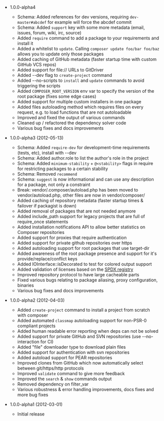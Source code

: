 * 1.0.0-alpha4

  * Schema: Added references for dev versions, requiring `dev-master#abcdef` for example will force the abcdef commit
  * Schema: Added `support` key with some more metadata (email, issues, forum, wiki, irc, source)
  * Added `require` command to add a package to your requirements and install it
  * Added a whitelist to `update`. Calling `composer update foo/bar foo/baz` allows you to update only those packages
  * Added caching of GitHub metadata (faster startup time with custom GitHub VCS repos)
  * Added support for file:// URLs to GitDriver
  * Added --dev flag to `create-project` command
  * Added --no-scripts to `install` and `update` commands to avoid triggering the scripts
  * Added `COMPOSER_ROOT_VERSION` env var to specify the version of the root package (fixes some edge cases)
  * Added support for multiple custom installers in one package
  * Added files autoloading method which requires files on every request, e.g. to load functions that are not autoloadable
  * Improved and fixed the output of various commands
  * Cleaned up / refactored the dependency solver code
  * Various bug fixes and docs improvements

* 1.0.0-alpha3 (2012-05-13)

  * Schema: Added `require-dev` for development-time requirements (tests, etc), install with --dev
  * Schema: Added author.role to list the author's role in the project
  * Schema: Added `minimum-stability` + `@<stability>` flags in require for restricting packages to a certain stability
  * Schema: Removed `recommend`
  * Schema: `suggest` is now informational and can use any description for a package, not only a constraint
  * Break: vendor/.composer/autoload.php has been moved to vendor/autoload.php, other files are now in vendor/composer/
  * Added caching of repository metadata (faster startup times & failover if packagist is down)
  * Added removal of packages that are not needed anymore
  * Added include_path support for legacy projects that are full of require_once statements
  * Added installation notifications API to allow better statistics on Composer repositories
  * Added support for proxies that require authentication
  * Added support for private github repositories over https
  * Added autoloading support for root packages that use target-dir
  * Added awareness of the root package presence and support for it's provide/replace/conflict keys
  * Added IOInterface::isDecorated to test for colored output support
  * Added validation of licenses based on the [SPDX registry](http://www.spdx.org/licenses/)
  * Improved repository protocol to have large cacheable parts
  * Fixed various bugs relating to package aliasing, proxy configuration, binaries
  * Various bug fixes and docs improvements

* 1.0.0-alpha2 (2012-04-03)

  * Added `create-project` command to install a project from scratch with composer
  * Added automated `classmap` autoloading support for non-PSR-0 compliant projects
  * Added human readable error reporting when deps can not be solved
  * Added support for private GitHub and SVN repositories (use --no-interaction for CI)
  * Added "file" downloader type to download plain files
  * Added support for authentication with svn repositories
  * Added autoload support for PEAR repositories
  * Improved clones from GitHub which now automatically select between git/https/http protocols
  * Improved `validate` command to give more feedback
  * Improved the `search` & `show` commands output
  * Removed dependency on filter_var
  * Various robustness & error handling improvements, docs fixes and more bug fixes

* 1.0.0-alpha1 (2012-03-01)

  * Initial release

